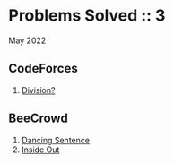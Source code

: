 # Problems Solved :: 3
May 2022

CodeForces
-----------------
1. [Division?](https://codeforces.com/problemset/problem/1669/A)

BeeCrowd
-----------------
1. [Dancing Sentence](https://www.beecrowd.com.br/judge/en/problems/view/1234)
1. [Inside Out](https://www.beecrowd.com.br/judge/en/problems/view/1235)
